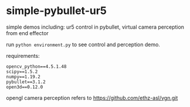 # simple-pybullet-ur5
simple demos including: ur5 control in pybullet, virtual camera perception from end effector



run `python environment.py` to see control and perception demo.

requirements:

```
opencv_python==4.5.1.48
scipy==1.5.2
numpy==1.19.2
pybullet==3.1.2
open3d==0.12.0
```



opengl camera perception refers to https://github.com/ethz-asl/vgn.git